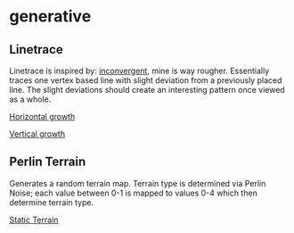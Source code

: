 # generative

## Linetrace
Linetrace is inspired by: [inconvergent](https://inconvergent.net/generative/linetrace/), mine is way rougher.
Essentially traces one vertex based line with slight deviation from a 
previously placed line. The slight deviations should create an interesting
pattern once viewed as a whole.

[Horizontal growth](https://isaaczurn.github.io/generative/horizontal.html)

[Vertical growth](https://isaaczurn.github.io/generative/vertical.html)


## Perlin Terrain
Generates a random terrain map. Terrain type is determined via Perlin Noise; each value between 0-1 is mapped to values 0-4 which then determine terrain type.

[Static Terrain](https://isaaczurn.github.io/generative/perlinTerrainGeneration/perlinTerrain.html)

